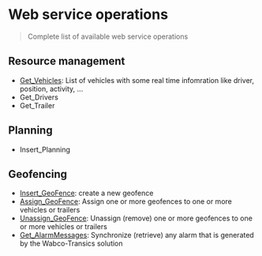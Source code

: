 <!-- docs/op/README.md -->
# Web service operations

> Complete list of available web service operations

## Resource management
- [Get_Vehicles](/op/Get_Vehicles/): List of vehicles with some real time infomration like driver, position, activity, ...
- Get_Drivers
- Get_Trailer


## Planning
- Insert_Planning

## Geofencing
- [Insert_GeoFence](/op/Insert_GeoFence/): create a new geofence
- [Assign_GeoFence](/op/Assign_GeoFence/): Assign one or more geofences to one or more vehicles or trailers
- [Unassign_GeoFence](/op/Unassign_GeoFence/): Unassign (remove) one or more geofences to one or more vehicles or trailers
- [Get_AlarmMessages](/op/Get_AlarmMessages/): Synchronize (retrieve) any alarm that is generated by the Wabco-Transics solution
  
